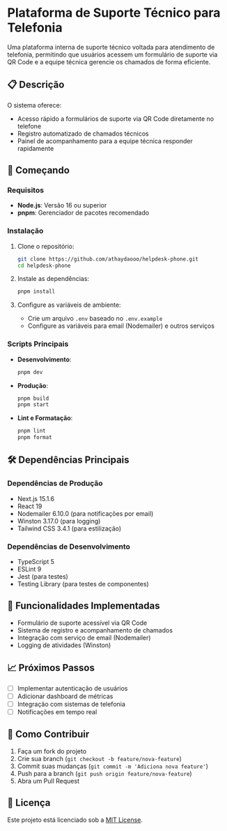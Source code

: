 # Plataforma de Suporte Técnico para Telefonia

Uma plataforma interna de suporte técnico voltada para atendimento de telefonia, permitindo que usuários acessem um formulário de suporte via QR Code e a equipe técnica gerencie os chamados de forma eficiente.

## 📋 Descrição

O sistema oferece:
- Acesso rápido a formulários de suporte via QR Code diretamente no telefone
- Registro automatizado de chamados técnicos
- Painel de acompanhamento para a equipe técnica responder rapidamente

## 🚀 Começando

### Requisitos

- **Node.js**: Versão 16 ou superior
- **pnpm**: Gerenciador de pacotes recomendado

### Instalação

1. Clone o repositório:
   ```bash
   git clone https://github.com/athaydaooo/helpdesk-phone.git
   cd helpdesk-phone
   ```

2. Instale as dependências:
   ```bash
   pnpm install
   ```

3. Configure as variáveis de ambiente:
   - Crie um arquivo `.env` baseado no `.env.example`
   - Configure as variáveis para email (Nodemailer) e outros serviços

### Scripts Principais

- **Desenvolvimento**:
  ```bash
  pnpm dev
  ```

- **Produção**:
  ```bash
  pnpm build
  pnpm start
  ```

- **Lint e Formatação**:
  ```bash
  pnpm lint
  pnpm format
  ```

## 🛠️ Dependências Principais

### Dependências de Produção
- Next.js 15.1.6
- React 19
- Nodemailer 6.10.0 (para notificações por email)
- Winston 3.17.0 (para logging)
- Tailwind CSS 3.4.1 (para estilização)

### Dependências de Desenvolvimento
- TypeScript 5
- ESLint 9
- Jest (para testes)
- Testing Library (para testes de componentes)

## 🔧 Funcionalidades Implementadas
- Formulário de suporte acessível via QR Code
- Sistema de registro e acompanhamento de chamados
- Integração com serviço de email (Nodemailer)
- Logging de atividades (Winston)

## 📈 Próximos Passos
- [ ] Implementar autenticação de usuários
- [ ] Adicionar dashboard de métricas
- [ ] Integração com sistemas de telefonia
- [ ] Notificações em tempo real

## 🤝 Como Contribuir
1. Faça um fork do projeto
2. Crie sua branch (`git checkout -b feature/nova-feature`)
3. Commit suas mudanças (`git commit -m 'Adiciona nova feature'`)
4. Push para a branch (`git push origin feature/nova-feature`)
5. Abra um Pull Request

## 📄 Licença
Este projeto está licenciado sob a [MIT License](LICENSE).